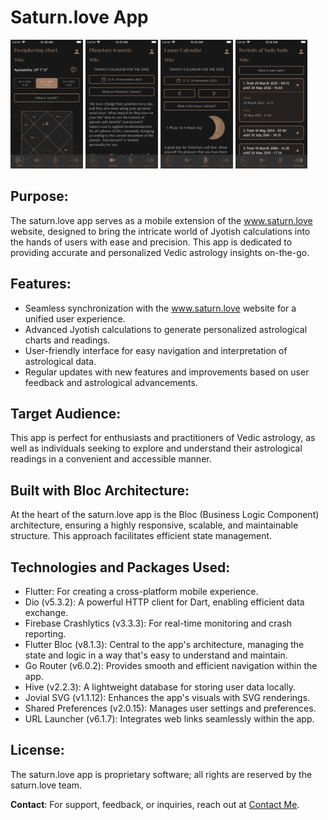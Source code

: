# Saturn.love App

<p>
<img src="https://github.com/tosyak/saturn.love/blob/main/screenshot/Screenshot_1.png" alt="Screen 1" width="23%">
<img src="https://github.com/tosyak/saturn.love/blob/main/screenshot/Screenshot_2.png" alt="Screen 2" width="23%">
<img src="https://github.com/tosyak/saturn.love/blob/main/screenshot/Screenshot_3.png" alt="Screen 3" width="23%">
<img src="https://github.com/tosyak/saturn.love/blob/main/screenshot/Screenshot_4.png" alt="Screen 4" width="23%">
</p>

## Purpose: 

The saturn.love app serves as a mobile extension of the www.saturn.love website, designed to bring the intricate world of Jyotish calculations into the hands of users with ease and precision. This app is dedicated to providing accurate and personalized Vedic astrology insights on-the-go.

## Features:

- Seamless synchronization with the www.saturn.love website for a unified user experience.
- Advanced Jyotish calculations to generate personalized astrological charts and readings.
- User-friendly interface for easy navigation and interpretation of astrological data.
- Regular updates with new features and improvements based on user feedback and astrological advancements.

## Target Audience: 

This app is perfect for enthusiasts and practitioners of Vedic astrology, as well as individuals seeking to explore and understand their astrological readings in a convenient and accessible manner.

## Built with Bloc Architecture: 

At the heart of the saturn.love app is the Bloc (Business Logic Component) architecture, ensuring a highly responsive, scalable, and maintainable structure. This approach facilitates efficient state management.

## Technologies and Packages Used:

- Flutter: For creating a cross-platform mobile experience.
- Dio (v5.3.2): A powerful HTTP client for Dart, enabling efficient data exchange.
- Firebase Crashlytics (v3.3.3): For real-time monitoring and crash reporting.
- Flutter Bloc (v8.1.3): Central to the app's architecture, managing the state and logic in a way that's easy to understand and maintain.
- Go Router (v6.0.2): Provides smooth and efficient navigation within the app.
- Hive (v2.2.3): A lightweight database for storing user data locally.
- Jovial SVG (v1.1.12): Enhances the app's visuals with SVG renderings.
- Shared Preferences (v2.0.15): Manages user settings and preferences.
- URL Launcher (v6.1.7): Integrates web links seamlessly within the app.

## License: 

The saturn.love app is proprietary software; all rights are reserved by the saturn.love team.


**Contact**: For support, feedback, or inquiries, reach out at [Contact Me](mailto:vitali.danichki@gmail.com).

